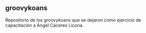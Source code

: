 ## groovykoans
Repositorio de los groovykoans que se dejaron como ejercicio de capacitación a Ángel Cáceres Licona.